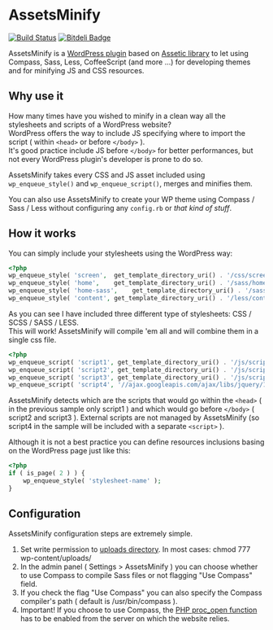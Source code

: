 AssetsMinify
============

[![Build Status](https://travis-ci.org/acarbone/AssetsMinify.svg?branch=dev)](https://travis-ci.org/acarbone/AssetsMinify)
[![Bitdeli Badge](https://d2weczhvl823v0.cloudfront.net/acarbone/assetsminify/trend.png)](https://bitdeli.com/free "Bitdeli Badge")

AssetsMinify is a [WordPress plugin](http://wordpress.org/extend/plugins/assetsminify/) based on [Assetic library](https://github.com/kriswallsmith/assetic) to let using Compass, Sass, Less, CoffeeScript (and more ...) for developing themes and for minifying JS and CSS resources.


Why use it
-------------

How many times have you wished to minify in a clean way all the stylesheets and scripts of a WordPress website? <br>
WordPress offers the way to include JS specifying where to import the script ( within `<head>` or before `</body>` ). <br>
It's good practice include JS before `</body>` for better performances, but not every WordPress plugin's developer is prone to do so.

AssetsMinify takes every CSS and JS asset included using `wp_enqueue_style()` and `wp_enqueue_script()`, merges and minifies them.

You can also use AssetsMinify to create your WP theme using Compass / Sass / Less without configuring any `config.rb` or *that kind of stuff*.


How it works
-------------

You can simply include your stylesheets using the WordPress way:

``` php
<?php
wp_enqueue_style( 'screen',  get_template_directory_uri() . '/css/screen.css' );
wp_enqueue_style( 'home',    get_template_directory_uri() . '/sass/home.scss' );
wp_enqueue_style( 'home-sass',    get_template_directory_uri() . '/sass/home.sass' );
wp_enqueue_style( 'content', get_template_directory_uri() . '/less/content.less' );
```
As you can see I have included three different type of stylesheets: CSS / SCSS / SASS / LESS. <br>
This will work! AssetsMinify will compile 'em all and will combine them in a single css file.

``` php
<?php
wp_enqueue_script( 'script1', get_template_directory_uri() . '/js/script1.js', array(), '1.0', false );
wp_enqueue_script( 'script2', get_template_directory_uri() . '/js/script2.js', array(), '1.0', true );
wp_enqueue_script( 'script3', get_template_directory_uri() . '/js/script3.coffee', array(), '1.0', true );
wp_enqueue_script( 'script4', '//ajax.googleapis.com/ajax/libs/jquery/1.9.1/jquery.min.js', array(), '1.0', true );
```
AssetsMinify detects which are the scripts that would go within the `<head>` ( in the previous sample only script1 ) and which would go before `</body>` ( script2 and script3 ).
External scripts are not managed by AssetsMinify (so script4 in the sample will be included with a separate `<script>` ).

Although it is not a best practice you can define resources inclusions basing on the WordPress page just like this:

``` php
<?php
if ( is_page( 2 ) ) {
	wp_enqueue_style( 'stylesheet-name' );
}
```

Configuration
-------------

AssetsMinify configuration steps are extremely simple.

1.  Set write permission to [uploads directory](http://codex.wordpress.org/Function_Reference/wp_upload_dir). In most cases: chmod 777 wp-content/uploads/
2.  In the admin panel ( Settings > AssetsMinify ) you can choose whether to use Compass to compile Sass files or not flagging "Use Compass" field.
3.  If you check the flag "Use Compass" you can also specify the Compass compiler's path ( default is /usr/bin/compass ).
4.  Important! If you choose to use Compass, the [PHP proc_open function](http://php.net/manual/en/function.proc-open.php) has to be enabled from the server on which the website relies.